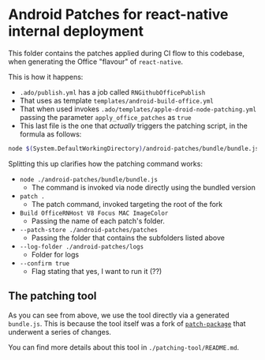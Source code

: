 # Android Patches for react-native internal deployment

This folder contains the patches applied during CI flow to this codebase, when generating the Office "flavour" of `react-native`.

This is how it happens:

* `.ado/publish.yml` has a job called `RNGithubOfficePublish`
* That uses as template `templates/android-build-office.yml`
* That when used invokes `.ado/templates/apple-droid-node-patching.yml` passing the parameter `apply_office_patches` as `true`
* This last file is the one that *actually* triggers the patching script, in the formula as follows:

```sh
node $(System.DefaultWorkingDirectory)/android-patches/bundle/bundle.js patch $(System.DefaultWorkingDirectory) Build OfficeRNHost V8 Focus MAC ImageColor --patch-store $(System.DefaultWorkingDirectory)/android-patches/patches --log-folder $(System.DefaultWorkingDirectory)/android-patches/logs --confirm ${{ parameters.apply_office_patches }}
```

Splitting this up clarifies how the patching command works:

* `node ./android-patches/bundle/bundle.js`
  * The command is invoked via node directly using the bundled version
* `patch .`
  * The patch command, invoked targeting the root of the fork
* `Build OfficeRNHost V8 Focus MAC ImageColor`
  * Passing the name of each patch's folder.
* `--patch-store ./android-patches/patches`
  * Passing the folder that contains the subfolders listed above
* `--log-folder ./android-patches/logs`
  * Folder for logs
* `--confirm true`
  * Flag stating that yes, I want to run it (??)

## The patching tool

As you can see from above, we use the tool directly via a generated `bundle.js`. This is because the tool itself was a fork of [`patch-package`](https://github.com/ds300/patch-package) that underwent a series of changes.

You can find more details about this tool in `./patching-tool/README.md`.
